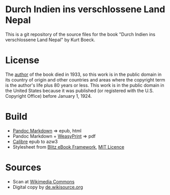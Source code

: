# Durch Indien ins verschlossene Land Nepal

This is a git repository of the source files for the book "Durch Indien ins verschlossene Land Nepal" by Kurt Boeck. 

# License
The [author](https://de.wikipedia.org/wiki/Kurt_Boeck) of the book died in 1933, 
so this work is in the public domain in 
its country of origin and other countries and areas where the 
copyright term is the author's life plus 80 years or less.
This work is in the public domain in the United States because it was 
published (or registered with the U.S. Copyright Office) 
before January 1, 1924. 

# Build 
* [Pandoc Markdown](https://pandoc.org/MANUAL.html#pandocs-markdown) => epub, html
* Pandoc Markdown + [WeasyPrint](https://weasyprint.org/)  => pdf
* [Calibre](https://calibre-ebook.com/) epub to azw3
* Stylesheet from [Blitz eBook Framework](https://friendsofepub.github.io/Blitz/), [MIT Licence](https://github.com/FriendsOfEpub/Blitz/blob/master/LICENSE)

# Sources
* Scan at [Wikimedia Commons](https://commons.wikimedia.org/wiki/File:Durch_Indien_ins_verschlossene_Land_Nepal.pdf)
* Digital copy by [de.wikisource.org](https://de.wikisource.org/wiki/Durch_Indien_ins_verschlossene_Land_Nepal)
